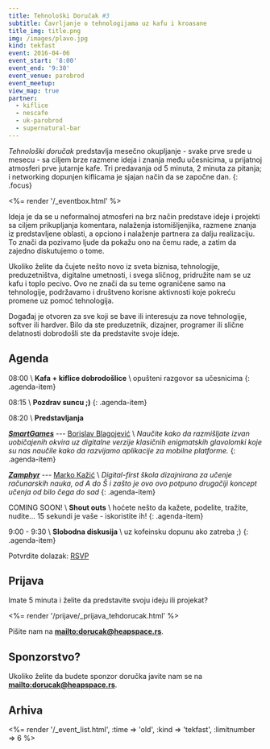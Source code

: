 ```yaml
---
title: Tehnološki Doručak #3
subtitle: Čavrljanje o tehnologijama uz kafu i kroasane
title_img: title.png
img: /images/plavo.jpg
kind: tekfast
event: 2016-04-06
event_start: '8:00'
event_end: '9:30'
event_venue: parobrod
event_meetup: 
view_map: true
partner:
  - kiflice
  - nescafe
  - uk-parobrod
  - supernatural-bar
---
```


_Tehnološki doručak_ predstavlja mesečno okupljanje - svake prve srede u mesecu -
sa ciljem brze razmene ideja i znanja među učesnicima, u prijatnoj atmosferi prve
jutarnje kafe. Tri predavanja od 5 minuta, 2 minuta za pitanja; i networking
dopunjen kiflicama je sjajan način da se započne dan.
{: .focus}

<%= render '/_eventbox.html' %>

Ideja je da se u neformalnoj atmosferi na brz način predstave ideje i projekti sa ciljem
prikupljanja komentara, nalaženja istomišljenjika, razmene znanja iz
predstavljene oblasti, a opciono i nalaženje partnera za dalju realizaciju. To
znači da pozivamo ljude da pokažu ono na čemu rade, a zatim da zajedno
diskutujemo o tome.

Ukoliko želite da čujete nešto novo iz sveta biznisa, tehnologije,
preduzetništva, digitalne umetnosti, i svega sličnog, pridružite nam se uz kafu
i toplo pecivo. Ovo ne znači da su teme ograničene samo na tehnologije, podržavamo i
društveno korisne aktivnosti koje pokreću promene uz pomoć tehnologija.

Događaj je otvoren za sve koji se bave ili interesuju za nove tehnologije,
softver ili hardver. Bilo da ste preduzetnik, dizajner, programer ili slične
delatnosti dobrodošli ste da predstavite svoje ideje.

## Agenda

<span class="icon-clock" /> 08:00 \\
**Kafa + kiflice dobrodošlice** \\
opušteni razgovor sa učesnicima
{: .agenda-item}

<span class="icon-clock" /> 08:15 \\
**Pozdrav suncu ;)**
{: .agenda-item}

<span class="icon-clock" /> 08:20 \\
**Predstavljanja** 

[***SmartGames***](https://games.atamagai.com/) --- <span class="icon-user" /> [Borislav Blagojević](https://rs.linkedin.com/in/blagojevic) \\
_Naučite kako da razmišljate izvan uobičajenih okvira uz digitalne verzije klasičnih enigmatskih glavolomki koje su nas naučile kako da razvijamo aplikacije za mobilne platforme._
{: .agenda-item}
 
[***Zamphyr***](https://zamphyr.com/) --- <span class="icon-user" /> [Marko Kažić](https://ru.linkedin.com/in/markokikinda) \\
_Digital-first škola dizajnirana za učenje računarskih nauka, od A do Š i zašto je ovo ovo potpuno drugačiji koncept učenja od bilo čega do sad_
{: .agenda-item} 

<span class="icon-clock" /> COMING SOON! \\
**Shout outs** \\
hoćete nešto da kažete, podelite, tražite, nudite...
15 sekundi je vaše - iskoristite ih!
{: .agenda-item}

<span class="icon-clock" /> 9:00 - 9:30 \\
**Slobodna diskusija** \\
uz kofeinsku dopunu ako zatreba ;)
{: .agenda-item}


Potvrdite dolazak: <a href="http://www.meetup.com/HeapSpace/events/<%=@item[:event_meetup]%>/" data-event="<%=@item[:event_meetup]%>" class="mu-rsvp-btn invisible">RSVP</a>

## Prijava

Imate 5 minuta i želite da predstavite svoju ideju ili projekat?

<%= render '/prijave/_prijava_tehdorucak.html' %>

Pišite nam na **<mailto:dorucak@heapspace.rs>**.

## Sponzorstvo?

Ukoliko želite da budete sponzor doručka javite nam se na **<mailto:dorucak@heapspace.rs>**.

## Arhiva

<%= render '/_event_list.html', :time => 'old', :kind => 'tekfast', :limitnumber => 6 %>
